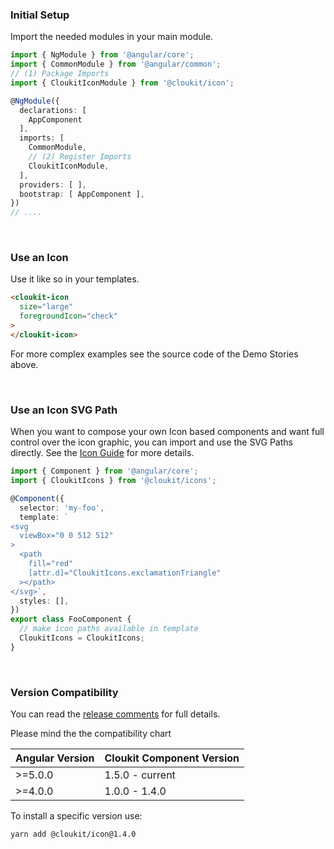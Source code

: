 ### Initial Setup

Import the needed modules in your main module.

```typescript
import { NgModule } from '@angular/core';
import { CommonModule } from '@angular/common';
// (1) Package Imports
import { CloukitIconModule } from '@cloukit/icon';

@NgModule({
  declarations: [
    AppComponent
  ],
  imports: [
    CommonModule,
    // (2) Register Imports
    CloukitIconModule,
  ],
  providers: [ ],
  bootstrap: [ AppComponent ],
})
// ....
```

&nbsp;

### Use an Icon


Use it like so in your templates.

```html
<cloukit-icon
  size="large"
  foregroundIcon="check"
>
</cloukit-icon>
```

For more complex examples see the source code of the Demo Stories above.


&nbsp;

### Use an Icon SVG Path

When you want to compose your own Icon based components and want full control over the icon graphic,
you can import and use the SVG Paths directly. See the [Icon Guide](/#/guide/iconing) for more details.

```typescript
import { Component } from '@angular/core';
import { CloukitIcons } from '@cloukit/icons';

@Component({
  selector: 'my-foo',
  template: `
<svg
  viewBox="0 0 512 512"
>
  <path
    fill="red"
    [attr.d]="CloukitIcons.exclamationTriangle"
  ></path>
</svg>`,
  styles: [],
})
export class FooComponent {
  // make icon paths available in template
  CloukitIcons = CloukitIcons;
}
```


&nbsp;

### Version Compatibility

You can read the [release comments](https://github.com/cloukit/icon/releases) for full details.

Please mind the the compatibility chart

| Angular Version | Cloukit Component Version |
|-----------------|---------------------------|
| >=5.0.0         | 1.5.0 - current           |
| >=4.0.0         | 1.0.0 - 1.4.0             |

To install a specific version use:

```
yarn add @cloukit/icon@1.4.0
```


